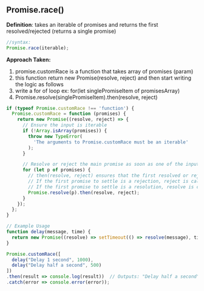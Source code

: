 ## Promise.race()

**Definition**: takes an iterable of promises and returns the first resolved/rejected (returns a single promise)

```js
//syntax:
Promise.race(iterable);
```

<strong>Approach Taken:</strong>

1. promise.customRace is a function that takes array of promises (param)
2. this function return new Promise(resolve, reject) and then start writing the logic as follows
3. write a for of loop ex: for(let singlePromiseItem of promisesArray)
4. Promise.resolve(singlePromiseItem).then(resolve, reject)

```js
if (typeof Promise.customRace !== 'function') {
  Promise.customRace = function (promises) {
    return new Promise((resolve, reject) => {
      // Ensure the input is iterable
      if (!Array.isArray(promises)) {
        throw new TypeError(
          'The arguments to Promise.customRace must be an iterable'
        );
      }

      // Resolve or reject the main promise as soon as one of the input promises settles
      for (let p of promises) {
        // then(resolve, reject) ensures that the first resolved or rejected promise will be handled correctly.
        // If the first promise to settle is a rejection, reject is called immediately.
        // If the first promise to settle is a resolution, resolve is called immediately.
        Promise.resolve(p).then(resolve, reject);
      }
    });
  };
}

// Example Usage
function delay(message, time) {
  return new Promise((resolve) => setTimeout(() => resolve(message), time));
}

Promise.customRace([
  delay("Delay 1 second", 1000),
  delay("Delay half a second", 500)
])
.then(result => console.log(result))  // Outputs: "Delay half a second"
.catch(error => console.error(error));
```
